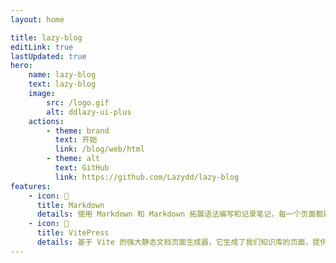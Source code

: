 ```yaml
---
layout: home

title: lazy-blog
editLink: true
lastUpdated: true
hero:
    name: lazy-blog
    text: lazy-blog
    image:
        src: /logo.gif
        alt: ddlazy-ui-plus
    actions:
        - theme: brand
          text: 开始
          link: /blog/web/html
        - theme: alt
          text: GitHub
          link: https://github.com/Lazydd/lazy-blog
features:
    - icon: 📃
      title: Markdown
      details: 使用 Markdown 和 Markdown 拓展语法编写和记录笔记，每一个页面都是 Markdown 文件。
    - icon: 🚀
      title: VitePress
      details: 基于 Vite 的强大静态文档页面生成器，它生成了我们知识库的页面，提供了简单易用的主题和工具。
---
```

